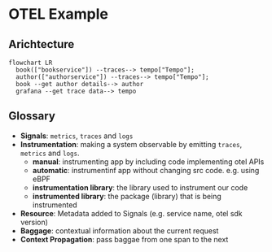 # OTEL Example

## Arichtecture

```mermaid
flowchart LR
  book(["bookservice"]) --traces--> tempo["Tempo"];
  author(["authorservice"]) --traces--> tempo["Tempo"];
  book --get author details--> author
  grafana --get trace data--> tempo
```

## Glossary

- **Signals**: `metrics`, `traces` and `logs`
- **Instrumentation**: making a system observable by emitting `traces`, `metrics` and `logs`.
  - **manual**: instrumenting app by including code implementing otel APIs
  - **automatic**: instrumentinf app without changing src code. e.g. using eBPF
  - **instrumentation library**: the library used to instrument our code
  - **instrumented library**: the package (library) that is being instrumented
- **Resource**: Metadata added to Signals (e.g. service name, otel sdk version)
- **Baggage**: contextual information about the current request
- **Context Propagation**: pass baggae from one span to the next
